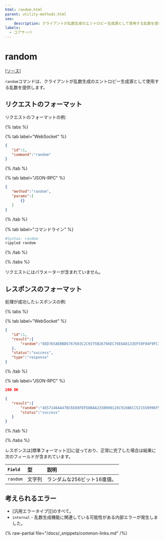 ```yaml
---
html: random.html
parent: utility-methods.html
seo:
    description: クライアントが乱数生成のエントロピー生成源として使用する乱数を提供します。
labels:
  - コアサーバ
---
```

# random
[[ソース]](https://github.com/XRPLF/rippled/blob/1e01cd34f7a216092ed779f291b43324c167167a/src/xrpld/rpc/handlers/Random.cpp "Source")

`random`コマンドは、クライアントが乱数生成のエントロピー生成源として使用する乱数を提供します。

## リクエストのフォーマット
リクエストのフォーマットの例:

{% tabs %}

{% tab label="WebSocket" %}
```json
{
   "id":1,
   "command":"random"
}
```
{% /tab %}

{% tab label="JSON-RPC" %}
```json
{
   "method":"random",
   "params":[
       {}
   ]
}
```
{% /tab %}

{% tab label="コマンドライン" %}
```sh
#Syntax: random
rippled random
```
{% /tab %}

{% /tabs %}

リクエストにはパラメーターが含まれていません。

## レスポンスのフォーマット

処理が成功したレスポンスの例:

{% tabs %}

{% tab label="WebSocket" %}
```json
{
   "id":1,
   "result":{
       "random":"8ED765AEBBD6767603C2C9375B2679AEC76E6A8133EF59F04F9FC1AAA70E41AF"
   },
   "status":"success",
   "type":"response"
}
```
{% /tab %}

{% tab label="JSON-RPC" %}
```json
200 OK

{
   "result":{
       "random":"4E57146AA47BC6E88FDFE8BAA235B900126C916B6CC521550996F590487B837A",
       "status":"success"
   }
}
```
{% /tab %}

{% /tabs %}

レスポンスは[標準フォーマット][]に従っており、正常に完了した場合は結果に次のフィールドが含まれています。

| `Field`  | 型   | 説明               |
|:---------|:-------|:--------------------------|
| `random` | 文字列 | ランダムな256ビット16進値。 |

## 考えられるエラー

* [汎用エラータイプ][]のすべて。
* `internal` - 乱数生成機能に関連している可能性がある内部エラーが発生しました。

{% raw-partial file="/docs/_snippets/common-links.md" /%}
